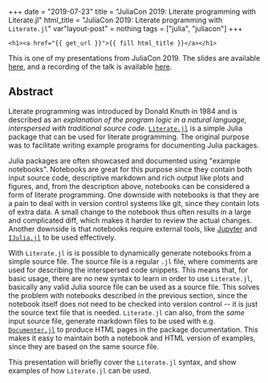 +++
date = "2019-07-23"
title = "JuliaCon 2019: Literate programming with Literate.jl"
html_title = "JuliaCon 2019: Literate programming with <code>Literate.jl</code>"
var"layout-post" = nothing
tags = ["julia", "juliacon"]
+++

~~~
<h1><a href="{{ get_url }}">{{ fill html_title }}</a></h1>
~~~

This is one of my presentations from JuliaCon 2019. The slides are available [here](slides), and a recording of the talk is available [here](https://youtu.be/Tfp1WEdYfqk).

## Abstract


Literate programming was introduced by Donald Knuth in 1984 and is described as an _explanation of the program logic in a natural language, interspersed with traditional source code_. [`Literate.jl`](https://github.com/fredrikekre/Literate.jl) is a simple Julia package that can be used for literate programming. The original purpose was to facilitate writing example programs for documenting Julia packages.

Julia packages are often showcased and documented using "example notebooks". Notebooks are great for this purpose since they contain both input source code, descriptive markdown and rich output like plots and figures, and, from the description above, notebooks can be considered a form of literate programming. One downside with notebooks is that they are a pain to deal with in version control systems like git, since they contain lots of extra data. A small change to the notebook thus often results in a large and complicated diff, which makes it harder to review the actual changes. Another downside is that notebooks require external tools, like [Jupyter](https://jupyter.org/) and [`IJulia.jl`](https://github.com/JuliaLang/IJulia.jl) to be used effectively.

With `Literate.jl` is is possible to dynamically generate notebooks from a simple source file. The source file is a regular `.jl` file, where comments are used for describing the interspersed code snippets. This means that, for basic usage, there are no new syntax to learn in order to use `Literate.jl`, basically any valid Julia source file can be used as a source file. This solves the problem with notebooks described in the previous section, since the notebook itself does not need to be checked into version control -- it is just the source text file that is needed. `Literate.jl` can also, from the _same_ input source file, generate markdown files to be used with e.g. [`Documenter.jl`](https://github.com/JuliaDocs/Documenter.jl) to produce HTML pages in the package documentation. This makes it easy to maintain both a notebook and HTML version of examples, since they are based on the same source file.

This presentation will briefly cover the `Literate.jl` syntax, and show examples of how `Literate.jl` can be used.
